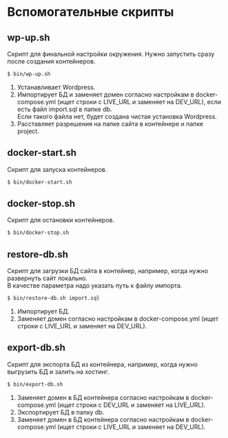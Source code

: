 # Вспомогательные скрипты

## wp-up.sh
Скрипт для финальной настройки окружения. Нужно запустить сразу после создания контейнеров.
```bash
$ bin/wp-up.sh
```
1. Устанавливает Wordpress.
2. Импортирует БД и заменяет домен согласно настройкам в docker-compose.yml (ищет строки с LIVE_URL и заменяет на DEV_URL), если есть файл import.sql в папке db.  
Если такого файла нет, будет создана чистая установка Wordpress.
3. Расставляет разрешения на папке сайта в контейнере и папке project.

## docker-start.sh
Скрипт для запуска контейнеров.
```bash
$ bin/docker-start.sh
```

## docker-stop.sh
Скрипт для остановки контейнеров.
```bash
$ bin/docker-stop.sh
```

## restore-db.sh
Скрипт для загрузки БД сайта в контейнер, например, когда нужно развернуть сайт локально.  
В качестве параметра надо указать путь к файлу импорта.
```bash
$ bin/restore-db.sh import.sql
```
1. Импортирует БД.
2. Заменяет домен согласно настройкам в docker-compose.yml (ищет строки с LIVE_URL и заменяет на DEV_URL).

## export-db.sh
Скрипт для экспорта БД из контейнера, например, когда нужно выгрузить БД и залить на хостинг.
```bash
$ bin/export-db.sh
```
1. Заменяет домен в БД контейнера согласно настройкам в docker-compose.yml (ищет строки с DEV_URL и заменяет на LIVE_URL).
2. Экспортирует БД в папку db.
3. Заменяет домен в БД контейнера согласно настройкам в docker-compose.yml (ищет строки с LIVE_URL и заменяет на DEV_URL).
